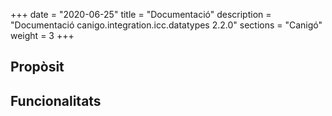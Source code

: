 +++
date        = "2020-06-25"
title       = "Documentació"
description = "Documentació canigo.integration.icc.datatypes 2.2.0"
sections    = "Canigó"
weight      = 3
+++

## Propòsit



## Funcionalitats
